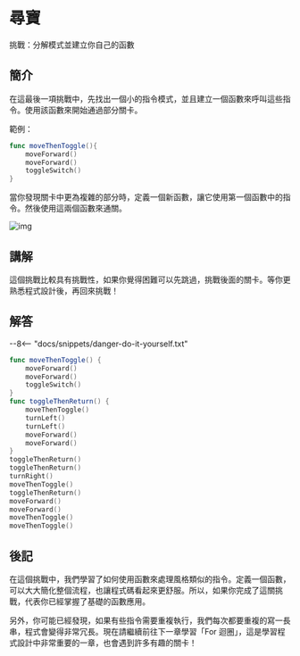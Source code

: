 # 尋寶

挑戰：分解模式並建立你自己的函數

## 簡介

在這最後一項挑戰中，先找出一個小的指令模式，並且建立一個函數來呼叫這些指令。使用該函數來開始通過部分關卡。

範例：

```swift
func moveThenToggle(){
    moveForward()
    moveForward()
    toggleSwitch()
}
```

當你發現關卡中更為複雜的部分時，定義一個新函數，讓它使用第一個函數中的指令。然後使用這兩個函數來通關。

![img](https://imagedelivery.net/cdkaXPuFls5qlrh3GM4hfA/19c480ab-dee6-4114-abae-2489bd582900/public)

## 講解

這個挑戰比較具有挑戰性，如果你覺得困難可以先跳過，挑戰後面的關卡。等你更熟悉程式設計後，再回來挑戰！

## 解答

--8<-- "docs/snippets/danger-do-it-yourself.txt"

```swift linenums="1"
func moveThenToggle() {
    moveForward()
    moveForward()
    toggleSwitch()
}
func toggleThenReturn() {
    moveThenToggle()
    turnLeft()
    turnLeft()
    moveForward()
    moveForward()
}
toggleThenReturn()
toggleThenReturn()
turnRight()
moveThenToggle()
toggleThenReturn()
moveForward()
moveForward()
moveThenToggle()
moveThenToggle()
```

## 後記

在這個挑戰中，我們學習了如何使用函數來處理風格類似的指令。定義一個函數，可以大大簡化整個流程，也讓程式碼看起來更舒服。所以，如果你完成了這關挑戰，代表你已經掌握了基礎的函數應用。

另外，你可能已經發現，如果有些指令需要重複執行，我們每次都要重複的寫一長串，程式會變得非常冗長。現在請繼續前往下一章學習「For 迴圈」，這是學習程式設計中非常重要的一章，也會遇到許多有趣的關卡！
